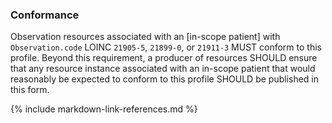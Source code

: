 ### Conformance

Observation resources associated with an [in-scope patient] with `Observation.code` LOINC `21905-5`, `21899-0`, or `21911-3` MUST conform to this profile. Beyond this requirement, a producer of resources SHOULD ensure that any resource instance associated with an in-scope patient that would reasonably be expected to conform to this profile SHOULD be published in this form.

{% include markdown-link-references.md %}